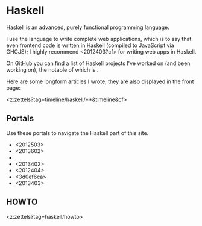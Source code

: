 # Haskell

[Haskell](https://www.haskell.org/) is an advanced, purely functional programming language. 

I use the language to write complete web applications, which is to say that even frontend code is written in Haskell (compiled to JavaScript via GHCJS); I highly recommend <2012403?cf> for writing web apps in Haskell.

[On GitHub](https://github.com/srid) you can find a list of Haskell projects I've worked on (and been working on), the notable of which is <b6df4059>.

Here are some longform articles I wrote; they are also displayed in the front page: 

<z:zettels?tag=timeline/haskell/**&timeline&cf>

## Portals

Use these portals to navigate the Haskell part of this site.

* <2012503>
* <2013602>
* <cd6eda70>
* <2013402>
* <2012404>
* <3d0ef6ca>
* <2013403>

## HOWTO

<z:zettels?tag=haskell/howto>